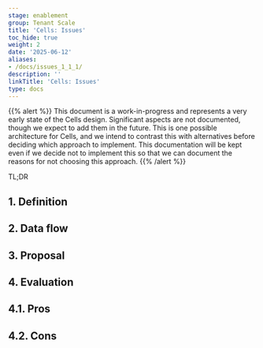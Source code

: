 ```yaml
---
stage: enablement
group: Tenant Scale
title: 'Cells: Issues'
toc_hide: true
weight: 2
date: '2025-06-12'
aliases:
- /docs/issues_1_1_1/
description: ''
linkTitle: 'Cells: Issues'
type: docs
---
```


{{% alert %}}
This document is a work-in-progress and represents a very early state of the
Cells design. Significant aspects are not documented, though we expect to add
them in the future. This is one possible architecture for Cells, and we intend to
contrast this with alternatives before deciding which approach to implement.
This documentation will be kept even if we decide not to implement this so that
we can document the reasons for not choosing this approach.
{{% /alert %}}

TL;DR

## 1. Definition

## 2. Data flow

## 3. Proposal

## 4. Evaluation

## 4.1. Pros

## 4.2. Cons
